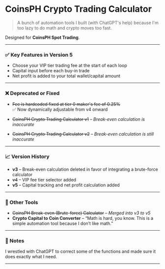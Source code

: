 # CoinsPH Crypto Trading Calculator

> A bunch of automation tools I built (with ChatGPT's help) because I'm too lazy to do math and crypto moves too fast.

Designed for **CoinsPH Spot Trading**.

---

### ✅ Key Features in Version 5
- Choose your VIP tier trading fee at the start of each loop
- Capital input before each buy-in trade
- Net profit is added to your total wallet/capital amount

---

### ❌ Deprecated or Fixed

- ~~Fee is hardcoded fixed at tier 0 maker's fee of 0.25%~~  
  ✅ Now dynamically adjustable from v4 onward

- ~~CoinsPH Crypto Trading Calculator v1~~ – _Break-even calculation is inaccurate_  
- ~~CoinsPH Crypto Trading Calculator v2~~ – _Break-even calculation is still inaccurate_

---

### 📈 Version History

- **v3** – Break-even calculation deleted in favor of integrating a brute-force calculator  
- ~~v4~~ – VIP fee tier selector added  
- **v5** – Capital tracking and net profit calculation added

---

### 🧮 Other Tools

- ~~CoinsPH Break-even (Brute-force) Calculator~~ – _Merged into v3 to v5_  
- **Crypto Capital to Coin Converter** – “Math is hard, you know. This is a simple automation tool because I don’t like math.”

---

### 🤝 Notes

I wrestled with ChatGPT to correct some of the functions and made sure it does exactly what I need.

---

